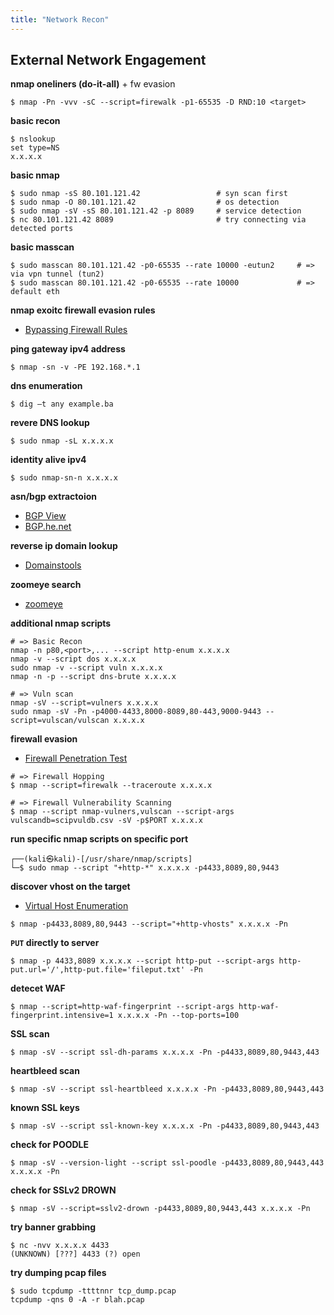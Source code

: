 ```yaml
---
title: "Network Recon"
---
```


## External Network Engagement

**nmap oneliners (do-it-all)** + fw evasion

```
$ nmap -Pn -vvv -sC --script=firewalk -p1-65535 -D RND:10 <target>
```

**basic recon**

```
$ nslookup
set type=NS
x.x.x.x
```

**basic nmap**

```
$ sudo nmap -sS 80.101.121.42                 # syn scan first
$ sudo nmap -O 80.101.121.42                  # os detection
$ sudo nmap -sV -sS 80.101.121.42 -p 8089     # service detection 
$ nc 80.101.121.42 8089                       # try connecting via detected ports
```

**basic masscan**

```
$ sudo masscan 80.101.121.42 -p0-65535 --rate 10000 -eutun2     # => via vpn tunnel (tun2) 
$ sudo masscan 80.101.121.42 -p0-65535 --rate 10000             # => default eth
```

**nmap exoitc firewall evasion rules**

* [Bypassing Firewall Rules](https://nmap.org/book/firewall-subversion.html)

**ping gateway ipv4 address**

```
$ nmap -sn -v -PE 192.168.*.1
```

**dns enumeration**

```
$ dig –t any example.ba
```

**revere DNS lookup**

```
$ sudo nmap -sL x.x.x.x
```

**identity alive ipv4**

```
$ sudo nmap-sn-n x.x.x.x
```

**asn/bgp extractoion**

* [BGP View](https://bgpview.io/ip/x.x.x.x)
* [BGP.he.net](https://bgp.he.net/ip/x.x.x.x)

**reverse ip domain lookup**

* [Domainstools](https://reverseip.domaintools.com/search/?q=x.x.x.x)

**zoomeye search**

* [zoomeye](https://www.zoomeye.org/searchResult?q=80.101.121.42)

**additional nmap scripts**

```
# => Basic Recon
nmap -n p80,<port>,... --script http-enum x.x.x.x
nmap -v --script dos x.x.x.x
sudo nmap -v --script vuln x.x.x.x
nmap -n -p --script dns-brute x.x.x.x

# => Vuln scan
nmap -sV --script=vulners x.x.x.x
sudo nmap -sV -Pn -p4000-4433,8000-8089,80-443,9000-9443 --script=vulscan/vulscan x.x.x.x
```

**firewall evasion**

* [Firewall Penetration Test](/firewall-engagement)

```
# => Firewall Hopping
$ nmap --script=firewalk --traceroute x.x.x.x

# => Firewall Vulnerability Scanning
$ nmap --script nmap-vulners,vulscan --script-args vulscandb=scipvuldb.csv -sV -p$PORT x.x.x.x
```

**run specific nmap scripts on specific port**

```
┌──(kali㉿kali)-[/usr/share/nmap/scripts]
└─$ sudo nmap --script "+http-*" x.x.x.x -p4433,8089,80,9443
```

**discover vhost on the target**

* [Virtual Host Enumeration](/vhost-enumeration)

```
$ nmap -p4433,8089,80,9443 --script="+http-vhosts" x.x.x.x -Pn
```

**`PUT` directly to server**

```
$ nmap -p 4433,8089 x.x.x.x --script http-put --script-args http-put.url='/',http-put.file='fileput.txt' -Pn
```

**detecet WAF**

```
$ nmap --script=http-waf-fingerprint --script-args http-waf-fingerprint.intensive=1 x.x.x.x -Pn --top-ports=100
```

**SSL scan**

```
$ nmap -sV --script ssl-dh-params x.x.x.x -Pn -p4433,8089,80,9443,443
```

**heartbleed scan**

```
$ nmap -sV --script ssl-heartbleed x.x.x.x -Pn -p4433,8089,80,9443,443
```

**known SSL keys**

```
$ nmap -sV --script ssl-known-key x.x.x.x -Pn -p4433,8089,80,9443,443
```

**check for POODLE**

```
$ nmap -sV --version-light --script ssl-poodle -p4433,8089,80,9443,443 x.x.x.x -Pn
```

**check for SSLv2 DROWN**

```
$ nmap -sV --script=sslv2-drown -p4433,8089,80,9443,443 x.x.x.x -Pn
```

**try banner grabbing**

```
$ nc -nvv x.x.x.x 4433
(UNKNOWN) [???] 4433 (?) open
```

**try dumping pcap files**
```
$ sudo tcpdump -ttttnnr tcp_dump.pcap
tcpdump -qns 0 -A -r blah.pcap
```


